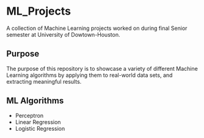 # ML_Projects

A collection of Machine Learning projects worked on during final Senior semester at University of Dowtown-Houston.

## Purpose

The purpose of this repository is to showcase a variety of different Machine Learning algorithms by applying them to real-world data sets, 
and extracting meaningful results. 

## ML Algorithms

+ Perceptron
+ Linear Regression
+ Logistic Regression

